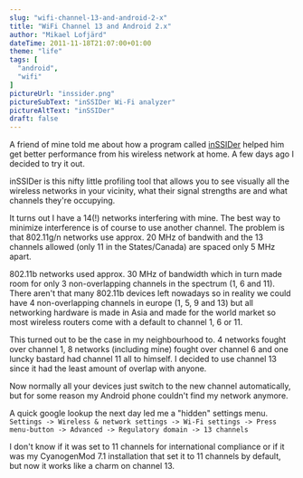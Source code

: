 ```yaml
---
slug: "wifi-channel-13-and-android-2-x"
title: "WiFi Channel 13 and Android 2.x"
author: "Mikael Lofjärd"
dateTime: 2011-11-18T21:07:00+01:00
theme: "life"
tags: [
  "android",
  "wifi"
]
pictureUrl: "inssider.png"
pictureSubText: "inSSIDer Wi-Fi analyzer"
pictureAltText: "inSSIDer"
draft: false
---
```

A friend of mine told me about how a program called [inSSIDer](http://www.metageek.net/products/inssider/) helped him get better performance from his wireless network at home. A few days ago I decided to try it out. 

inSSIDer is this nifty little profiling tool that allows you to see visually all the wireless networks in your vicinity, what their signal strengths are and what channels they're occupying.

It turns out I have a 14(!) networks interfering with mine. The best way to minimize interference is of course to use another channel. The problem is that 802.11g/n networks use approx. 20 MHz of bandwith and the 13 channels allowed (only 11 in the States/Canada) are spaced only 5 MHz apart.

802.11b networks used approx. 30 MHz of bandwidth which in turn made room for only 3 non-overlapping channels in the spectrum (1, 6 and 11). There aren't that many 802.11b devices left nowadays so in reality we could have 4 non-overlapping channels in europe (1, 5, 9 and 13) but all networking hardware is made in Asia and made for the world market so most wireless routers come with a default to channel 1, 6  or 11.

This turned out to be the case in my neighbourhood to. 4 networks fought over channel 1, 8 networks (including mine) fought over channel 6 and one luncky bastard had channel 11 all to himself. I decided to use channel 13 since it had the least amount of overlap with anyone.

Now normally all your devices just switch to the new channel automatically, but for some reason my Android phone couldn't find my network anymore.

A quick google lookup the next day led me a "hidden" settings menu.  
`Settings -> Wireless & network settings -> Wi-Fi settings -> Press menu-button -> Advanced -> Regulatory domain -> 13 channels`

I don't know if it was set to 11 channels for international compliance or if it was my CyanogenMod 7.1 installation that set it to 11 channels by default, but now it works like a charm on channel 13.
